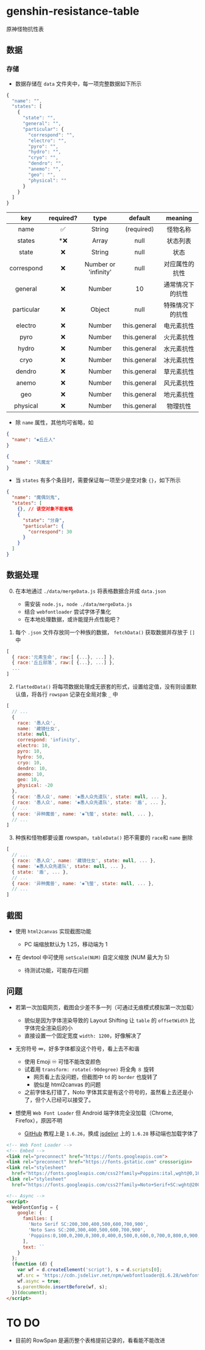 # genshin-resistance-table

 原神怪物抗性表

## 数据

### 存储

- 数据存储在 `data` 文件夹中，每一项完整数据如下所示

```js
{
  "name": "",
  "states": [
    {
      "state": "",
      "general": "",
      "particular": {
        "correspond": "",
        "electro": "",
        "pyro": "",
        "hydro": "",
        "cryo": "",
        "dendro": "",
        "anemo": "",
        "geo": "",
        "physical": ""
      }
    }
  ]
}
```

|    key     | required? |         type         |   default    |     meaning      |
| :--------: | :-------: | :------------------: | :----------: | :--------------: |
|    name    |     ✅     |        String        |  (required)  |     怪物名称     |
|   states   |    *❌     |        Array         |     null     |     状态列表     |
|   state    |     ❌     |        String        |     null     |       状态       |
| correspond |     ❌     | Number or 'infinity' |     null     |  对应属性的抗性  |
|  general   |     ❌     |        Number        |      10      | 通常情况下的抗性 |
| particular |     ❌     |        Object        |     null     | 特殊情况下的抗性 |
|  electro   |     ❌     |        Number        | this.general |    电元素抗性    |
|    pyro    |     ❌     |        Number        | this.general |    火元素抗性    |
|   hydro    |     ❌     |        Number        | this.general |    水元素抗性    |
|    cryo    |     ❌     |        Number        | this.general |    冰元素抗性    |
|   dendro   |     ❌     |        Number        | this.general |    草元素抗性    |
|   anemo    |     ❌     |        Number        | this.general |    风元素抗性    |
|    geo     |     ❌     |        Number        | this.general |    地元素抗性    |
|  physical  |     ❌     |        Number        | this.general |     物理抗性     |

- 除 `name` 属性，其他均可省略，如

```json
{
  "name": "✱丘丘人"
}

{
  "name": "风魔龙"
}
```

- 当 `states` 有多个条目时，需要保证每一项至少是空对象 `{}`，如下所示

```json
{
  "name": "魔偶剑鬼",
  "states": [
    {}, // 该空对象不能省略
    {
      "state": "分身",
      "particular": {
        "correspond": 30
      }
    }
  ]
}
```

## 数据处理

0. 在本地通过 `./data/mergeData.js` 将表格数据合并成 `data.json`
   - 需安装 `node.js`，`node ./data/mergeData.js`
   - 结合 `webfontloader` 尝试字体子集化
   - 在本地处理数据，或许能提升点性能吧？

1. 每个 `.json` 文件存放同一个种族的数据， `fetchData()` 获取数据并存放于 `[]` 中

```js
[
  { race:'元素生命', raw:[ {...}, ...] },
  { race:'丘丘部落', raw:[ {...}, ...] },
  ...
]
```

2. `flattedData()` 将每项数据处理成无嵌套的形式，设置给定值，没有则设置默认值，将各行 `rowspan` 记录在全局对象 `_` 中

```js
[
  // ...
  {
    race: '愚人众',
    name: '藏镜仕女',
    state: null,
    correspond: 'infinity',
    electro: 10,
    pyro: 10,
    hydro: 50,
    cryo: 10,
    dendro: 10,
    anemo: 10,
    geo: 10,
    physical: -20
  },
  { race: '愚人众', name: '✱愚人众先遣队', state: null, ... },
  { race: '愚人众', name: '✱愚人众先遣队', state: '盾', ... }, 
  // ...
  { race: '异种魔兽', name: '✱飞萤', state: null, ... },
  // ...
]
```

3. 种族和怪物都要设置 rowspan，`tableData()` 把不需要的 `race`和 `name` 删除

```js
[
  // ...
  { race: '愚人众', name: '藏镜仕女', state: null, ... },
  { name: '✱愚人众先遣队', state: null, ... },
  { state: '盾', ... },
  // ...
  { race: '异种魔兽', name: '✱飞萤', state: null, ... },
  // ...
]
```

## 截图

- 使用 `html2canvas` 实现截图功能
  - PC 端缩放默认为 1.25，移动端为 1

- 在 devtool 中可使用 `setScale(NUM)` 自定义缩放 (NUM 最大为 5)
  - 待测试功能，可能存在问题

## 问题

- 若第一次加载网页，截图会少差不多一列（可通过无痕模式模拟第一次加载）
  - 貌似是因为字体渲染导致的 Layout Shifting 让 `table` 的 `offsetWidth` 比字体完全渲染后的小
  - 直接设置一个固定宽度 `width: 1200`，好像解决了

- 无穷符号 ∞，好多字体都没这个符号，看上去不和谐
  - 使用 Emoji ♾️ 可惜不能改变颜色
  - 试着用 `transform: rotate(-90degree)` 将全角 `８` 旋转
    - 网页看上去没问题，但截图中 `td` 的 `border` 也旋转了
    - 貌似是 html2canvas 的问题
  - 之前字体名打错了，Noto 字体其实是有这个符号的，虽然看上去还是小了，但个人已经可以接受了。

- 想使用 `Web Font Loader` 但 Android 端字体完全没加载（Chrome, Firefox），原因不明
  - [GitHub](https://github.com/typekit/webfontloader#get-started) 教程上是 `1.6.26`，换成 [jsdelivr](https://www.jsdelivr.com/package/npm/webfontloader) 上的 `1.6.28` 移动端也加载字体了

```html
<!-- Web Font Loader -->
<!-- Embed -->
<link rel="preconnect" href="https://fonts.googleapis.com">
<link rel="preconnect" href="https://fonts.gstatic.com" crossorigin>
<link rel="stylesheet"
  href="https://fonts.googleapis.com/css2?family=Poppins:ital,wght@0,100;0,200;0,300;0,400;0,500;0,600;0,700;0,800;0,900;1,100;1,200;1,300;1,400;1,500;1,600;1,700;1,800;1,900&display=swap">
<link rel="stylesheet"
  href="https://fonts.googleapis.com/css2?family=Noto+Serif+SC:wght@200;300;400;500;600;700;900&family=Noto+Sans+SC:wght@100;300;400;500;700;900&display=swap">

<!-- Async -->
<script>
  WebFontConfig = {
    google: {
      families: [
        'Noto Serif SC:200,300,400,500,600,700,900',
        'Noto Sans SC:200,300,400,500,600,700,900',
        'Poppins:0,100,0,200,0,300,0,400,0,500,0,600,0,700,0,800,0,900,1,100,1,200,1,300,1,400,1,500,1,600,1,700,1,800,1,900',
      ],
      text: ``
    }
  };
  (function (d) {
    var wf = d.createElement('script'), s = d.scripts[0];
    wf.src = 'https://cdn.jsdelivr.net/npm/webfontloader@1.6.28/webfontloader.min.js';
    wf.async = true;
    s.parentNode.insertBefore(wf, s);
  })(document);
</script>
```

# TO DO
- 目前的 RowSpan 是遍历整个表格提前记录的，看看能不能改进
